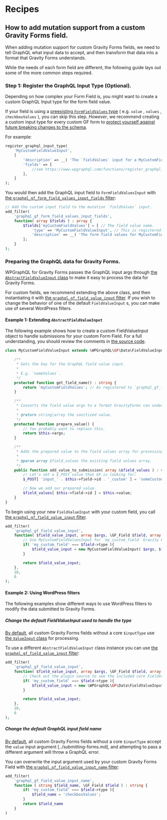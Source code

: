 # Recipes

## How to add mutation support from a custom Gravity Forms field.

When adding mutation support for custom Gravity Forms fields, we need to tell GraphQL what input data to accept, and then transform that data into a format that Gravity Forms understands.

While the needs of each form field are different, the following guide lays out some of the more common steps required.

### Step 1: Register the GraphQL Input Type (Optional).

Depending on how complex your Form Field is, you might want to create a custom GraphQL Input type for the form field value.

If your field is using a [preexisting `FormFieldValues` type](https://github.com/harness-software/wp-graphql-gravity-forms/blob/develop/src/Type/Input/FormFieldValuesInput.php#L34) ( e.g. `value` , `values` , `checkboxValues` ), you can skip this step. _However_, we recommend creating a custom input type for every custom GF form to [protect yourself against future breaking changes to the schema](https://www.apollographql.com/blog/graphql/basics/designing-graphql-mutations/).

For example:

```php
register_graphql_input_type(
	'MyCustomFieldValueInput',
	[
		'description' => __( 'The `fieldValues` input for a MyCustomField field.', 'my-plugin' ),
		'fields' => [ 
			//see https://www.wpgraphql.com/functions/register_graphql_input_type/
		],
	]
);
```

You would then add the GraphQL input field to `FormFieldValuesInput` with [the `graphql_gf_form_field_values_input_fields` filter](../actions-and-filters.md#graphql_gf_form_field_values_input_fields):

```php
// Add the custom input field to the mutation `fieldValues` input.
add_filter(
	'graphql_gf_form_field_values_input_fields',
	function( array $fields ) : array {
		$fields['myCustomFieldValues'] = [ // The field value name.
			'type' => 'MyCustomFieldValueInput', // This is registered above.
			'description' => __( 'The form field values for MyCustomField fields.', 'my-plugin'),
		];
	}
);
```

### Preparing the GraphQL data for Gravity Forms.

WPGraphQL for Gravity Forms passes the GraphQL input args through [the `AbstractFieldValueInput` class](https://github.com/harness-software/wp-graphql-gravity-forms/blob/develop/src/Data/FieldValueInput/AbstractFieldValueInput.php) to make it easy to process the data for Gravity Forms.

For custom fields, we recommend extending the above class, and then instantiating it with [the `graphql_gf_field_value_input` filter](../actions-and-filters.md#graphql_gf_field_value_input). If you wish to change the behavior of one of the default `FieldValueInput` s, you can make use of several WordPress filters.

#### Example 1: Extending `AbstractFieldValueInput`

The following example shows how to create a custom FieldValueInput object to handle submissions for your custom Form Field. For a full understanding, you should review the comments in [the source code](https://github.com/harness-software/wp-graphql-gravity-forms/blob/develop/src/Data/FieldValueInput/AbstractFieldValueInput.php).

```php
class MyCustomFieldValueInput extends \WPGraphQL\GF\Data\FieldValueInput\AbstractFieldValueInput {

	/**
	 * Gets the key for the GraphQL field value input.
	 *
	 * E.g. `nameValues`.
	 */
	protected function get_field_name() : string {
		return 'myCustomFieldValues'; // As registered to `graphql_gf_form_field_values_input_fields` above.
	}

	/**
	 * Converts the field value args to a format GravityForms can understand.
	 *
	 * @return string|array the sanitized value.
	 */
	protected function prepare_value() {
		// You probably want to replace this.
		return $this->args;
	}

	/**
	 * Adds the prepared value to the field values array for processing by Gravity Forms.
	 *
	 * @param array $field_values the existing field values array.
	 */
	public function add_value_to_submission( array &$field_values ) : void {
		// Let's set a $_POST value that GF is looking for:
		$_POST[ 'input_' . $this->field->id . '_custom' ] = 'someCustomValue';

		// Now we add our prepared value.
		$field_values[ $this->field->id ] = $this->value;
	}
}
```

To begin using your new `FieldValueInput` with your custom field, you call [the `graphql_gf_field_value_input` filter](../actions-and-filters.md#graphql_gf_field_value_input).

```php
add_filter(
	'graphql_gf_field_value_input',
	function( $field_value_input, array $args, \GF_Field $field, array $form, $entry, bool $is_draft_mutation ) {
		// Use MyCustomFieldValuesInput for `my_custom_field` Gravity Forms fields.
		if( 'my_custom_field' === $field->type ){
			$field_value_input = new MyCustomFieldValueInput( $args, $form, $is_draft, $field, $entry );
		}

		return $field_value_input;
	},
	10,
	6
);
```

#### Example 2: Using WordPress filters

The following examples show different ways to use WordPress filters to modify the data submitted to Gravity Forms.

##### Change the default FieldValueInput used to handle the type

[By default](../form-field-support.md), all custom Gravity Forms fields without a core `$inputType` use [the `ValueInput` class](../submitting-forms.md) for processing.

To use a different `AbstractFieldValueInput` class instance you can use [the `graphql_gf_field_value_input` filter](../actions-and-filters.md#graphql_gf_field_value_input):

```php
add_filter(
	'graphql_gf_field_value_input',
	function( $field_value_input, array $args, \GF_Field $field, array $form, $entry, bool $is_draft_mutation ) {
		// Check out the plugin source to see the included core FieldValueInput classes to chose from.
		if( 'my_custom_field' === $field->type ){
			$field_value_input = new \WPGraphQL\GF\Data\FieldValueInput\CheckboxValuesInput( $args, $form, $is_draft, $field, $entry );
		}

		return $field_value_input;
	},
	10,
	6
);
```

##### Change the default GraphQL input field name

[By default](../form-field-support.md), all custom Gravity Forms fields without a core `$inputType` accept the `value` input argument [../submitting-forms.md], and attempting to pass a different argument will throw a GraphQL error. 

You can overwrite the input argument used by your custom Gravity Forms Field with [the `graphql_gf_field_value_input_name` filter](../actions-and-filters.md#graphql_gf_field_value_input_name):

```php
add_filter(
	'graphql_gf_field_value_input_name',
	function ( string $field_name, \GF_Field $field ) : string {
		if( 'my_custom_field' === $field->type ){
			$field_name = 'checkboxValues';
		}
		return $field_name
	}
)
```
